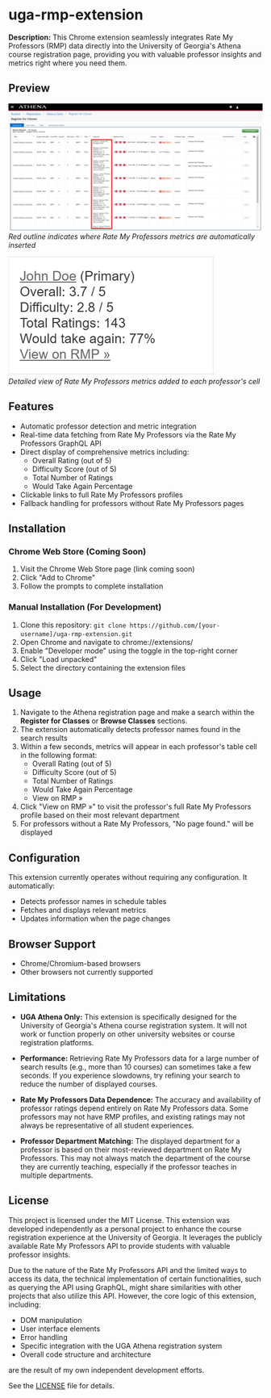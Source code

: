 # uga-rmp-extension
**Description:** This Chrome extension seamlessly integrates Rate My Professors (RMP) data directly into the University of Georgia's Athena course registration page, providing you with valuable professor insights and metrics right where you need them. 

## Preview
![Extension Demo](./assets/demo.png)<br>
*Red outline indicates where Rate My Professors metrics are automatically inserted*

![Metrics Detail](./assets/metrics-detail.png)<br>
*Detailed view of Rate My Professors metrics added to each professor's cell*

## Features
* Automatic professor detection and metric integration
* Real-time data fetching from Rate My Professors via the Rate My Professors GraphQL API
* Direct display of comprehensive metrics including:
    * Overall Rating (out of 5)
    * Difficulty Score (out of 5)
    * Total Number of Ratings
    * Would Take Again Percentage
* Clickable links to full Rate My Professors profiles
* Fallback handling for professors without Rate My Professors pages

## Installation
### Chrome Web Store (Coming Soon)
1. Visit the Chrome Web Store page (link coming soon)
2. Click "Add to Chrome"
3. Follow the prompts to complete installation

### Manual Installation (For Development)
1. Clone this repository: `git clone https://github.com/[your-username]/uga-rmp-extension.git`
2. Open Chrome and navigate to chrome://extensions/
3. Enable "Developer mode" using the toggle in the top-right corner
4. Click "Load unpacked"
5. Select the directory containing the extension files

## Usage
1. Navigate to the Athena registration page and make a search within the **Register for Classes** or **Browse Classes** sections.
2. The extension automatically detects professor names found in the search results
3. Within a few seconds, metrics will appear in each professor's table cell in the following format:
    * Overall Rating (out of 5)
    * Difficulty Score (out of 5)
    * Total Number of Ratings
    * Would Take Again Percentage
    * View on RMP »
4. Click "View on RMP »" to visit the professor's full Rate My Professors profile based on their most relevant department
5. For professors without a Rate My Professors, "No page found." will be displayed

## Configuration
This extension currently operates without requiring any configuration. It automatically:
* Detects professor names in schedule tables
* Fetches and displays relevant metrics
* Updates information when the page changes

## Browser Support
* Chrome/Chromium-based browsers
* Other browsers not currently supported

## Limitations
* **UGA Athena Only:** This extension is specifically designed for the University of Georgia's Athena course registration system. It will not work or function properly on other university websites or course registration platforms.

* **Performance:** Retrieving Rate My Professors data for a large number of search results (e.g., more than 10 courses) can sometimes take a few seconds. If you experience slowdowns, try refining your search to reduce the number of displayed courses.

* **Rate My Professors Data Dependence:** The accuracy and availability of professor ratings depend entirely on Rate My Professors data. Some professors may not have RMP profiles, and existing ratings may not always be representative of all student experiences.

* **Professor Department Matching:** The displayed department for a professor is based on their most-reviewed department on Rate My Professors. This may not always match the department of the course they are currently teaching, especially if the professor teaches in multiple departments.

## License
This project is licensed under the MIT License. This extension was developed independently as a personal project to enhance the course registration experience at the University of Georgia. It leverages the publicly available Rate My Professors API to provide students with valuable professor insights.

Due to the nature of the Rate My Professors API and the limited ways to access its data, the technical implementation of certain functionalities, such as querying the API using GraphQL, might share similarities with other projects that also utilize this API. However, the core logic of this extension, including:
- DOM manipulation
- User interface elements
- Error handling
- Specific integration with the UGA Athena registration system
- Overall code structure and architecture

are the result of my own independent development efforts.

See the [LICENSE](LICENSE) file for details.
